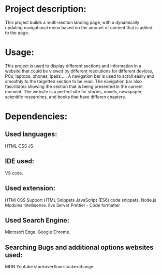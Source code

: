 # Project description: 
This project builds a multi-section landing page, with a dynamically updating navigational menu based on the amount of content that is added to the page.

# Usage: 
This project is used to display different sections and information in a website that could be viewed by different resolutions for different devices, PCs, laptops, phones, ipads..... A navigation bar is used to scroll easily and smoothly to the targetted section to be read. The navigation bar also fascilitates showing the section that is being presented in the current moment. The website is a perfect site for stories, novels, newspaper, scientific researches, and books that have differen chapters. 

# Dependencies: 
## Used languages: 
HTML
CSS
JS 

## IDE used: 
VS code. 

## Used extension: 
HTMl CSS Support
HTML Snippets 
JavaScript (ES6) code snippets. 
Node.js Modules Intellisense. 
live Server
Prettier - Code formatter

## Used Search Engine: 
Microsoft Edge. 
Google Chrome. 
    
## Searching Bugs and additional options websites used: 
MDN 
Youtube
stackoverflow
stackexchange
    




